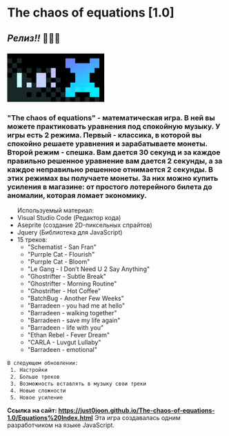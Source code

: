 # The chaos of equations **[1.0]**
## *Релиз!!* 🎉🎉🎉
### <img src="Readme gif1.gif" width="225">

### <p>"The chaos of equations" - математическая игра. В ней вы можете практиковать уравнения под спокойную музыку. У игры есть 2 режима. Первый - классика, в которой вы спокойно решаете уравнения и зарабатываете монеты. Второй режим - спешка. Вам дается 30 секунд и за каждое правильно решенное уравнение вам дается 2 секунды, а за каждое неправильно решенное отнимается 2 секунды. В этих режимах вы получаете монеты. За них можно купить усиления в магазине: от простого лотерейного билета до аномалии, которая ломает экономику.</p> 

<ul>Используемый материал:
    <li>Visual Studio Code (Редактор кода)</li>
    <li>Aseprite (создание 2D-пиксельных спрайтов)</li>
    <li>Jquery (Библиотека для JavaScript)</li>
    <li>15 треков:
        <ul>
            <li>"Schematist - San Fran"</li>
            <li>"Purrple Cat - Flourish"</li>
            <li>"Purrple Cat - Bloom"</li>
            <li>"Le Gang - I Don’t Need U 2 Say Anything"</li>
            <li>"Ghostrifter - Subtle Break"</li>
            <li>"Ghostrifter - Morning Routine"</li>
            <li>"Ghostrifter - Hot Coffee"</li>
            <li>"BatchBug - Another Few Weeks"</li>
            <li>"Barradeen - you had me at hello"</li>
            <li>"Barradeen - walking together"</li>
            <li>"Barradeen - save my life again"</li>
            <li>"Barradeen - life with you"</li>
            <li>"Ethan Rebel - Fever Dream"</li>
            <li>"CARLA - Luvgut Lullaby"</li>
            <li>"Barradeen - emotional"</li>
        </ul>
    </li>
</ul>

    В следующем обновлении:
     1. Настройки
     2. Больше треков
     3. Возможность вставлять в музыку свои треки
     4. Новые сложности
     5. Новое усиление
**Ссылка на сайт: https://just0joon.github.io/The-chaos-of-equations-1.0/Equations%20Index.html**
Эта игра создавалась одним разработчиком на языке JavaScript.
